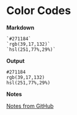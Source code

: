 # Color Codes

**Markdown**

    `#271184`
    `rgb(39,17,132)`
    `hsl(251,77%,29%)`

**Output**

`#271184`   
`rgb(39,17,132)`   
`hsl(251,77%,29%)`   

**Notes**

[Notes from GitHub](https://docs.github.com/en/get-started/writing-on-github/getting-started-with-writing-and-formatting-on-github/basic-writing-and-formatting-syntax#supported-color-models)